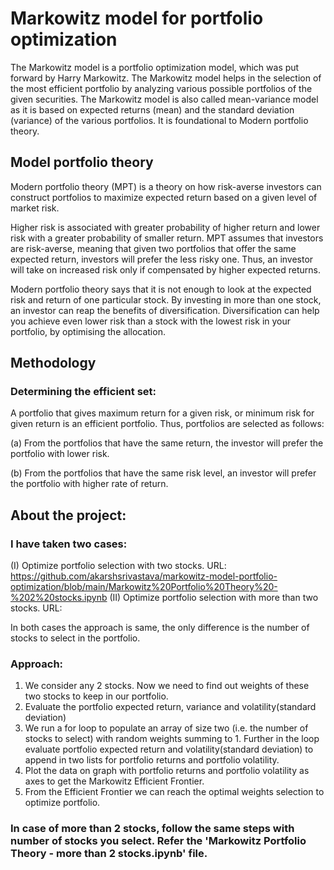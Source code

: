 # Markowitz model for portfolio optimization
The Markowitz model is a portfolio optimization model, which was put forward by Harry Markowitz. The Markowitz model helps in the selection of the most efficient portfolio by analyzing various possible portfolios of the given securities. The Markowitz model is also called mean-variance model as it is based on expected returns (mean) and the standard deviation (variance) of the various portfolios. It is foundational to Modern portfolio theory.

## Model portfolio theory

Modern portfolio theory (MPT) is a theory on how risk-averse investors can construct portfolios to maximize expected return based on a given level of market risk.

Higher risk is associated with greater probability of higher return and lower risk with a greater probability of smaller return. MPT assumes that investors are risk-averse, meaning that given two portfolios that offer the same expected return, investors will prefer the less risky one. Thus, an investor will take on increased risk only if compensated by higher expected returns.

Modern portfolio theory says that it is not enough to look at the expected risk and return of one particular stock. By investing in more than one stock, an investor can reap the benefits of diversification. Diversification can help you achieve even lower risk than a stock with the lowest risk in your portfolio, by optimising the allocation. 

## Methodology
### Determining the efficient set:
A portfolio that gives maximum return for a given risk, or minimum risk for given return is an efficient portfolio. Thus, portfolios are selected as follows:

(a) From the portfolios that have the same return, the investor will prefer the portfolio with lower risk.

(b) From the portfolios that have the same risk level, an investor will prefer the portfolio with higher rate of return.

## About the project:
### I have taken two cases:

(I) Optimize portfolio selection with two stocks. URL: https://github.com/akarshsrivastava/markowitz-model-portfolio-optimization/blob/main/Markowitz%20Portfolio%20Theory%20-%202%20stocks.ipynb
(II) Optimize portfolio selection with more than two stocks. URL: 

In both cases the approach is same, the only difference is the number of stocks to select in the portfolio.

### Approach:
1. We consider any 2 stocks. Now we need to find out weights of these two stocks to keep in our portfolio. 
2. Evaluate the portfolio expected return, variance and volatility(standard deviation)
3. We run a for loop to populate an array of size two (i.e. the number of stocks to select) with random weights summing to 1. Further in the loop evaluate portfolio expected return and volatility(standard deviation) to append in two lists for portfolio returns and portfolio volatility. 
4. Plot the data on graph with portfolio returns and portfolio volatility as axes to get the Markowitz Efficient Frontier.
5. From the Efficient Frontier we can reach the optimal weights selection to optimize portfolio.

### In case of more than 2 stocks, follow the same steps with number of stocks you select. Refer the 'Markowitz Portfolio Theory - more than 2 stocks.ipynb' file.
 
